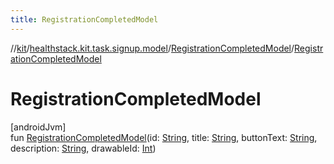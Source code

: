 ```yaml
---
title: RegistrationCompletedModel
---
```

//[kit](../../../index.html)/[healthstack.kit.task.signup.model](../index.html)/[RegistrationCompletedModel](index.html)/[RegistrationCompletedModel](-registration-completed-model.html)



# RegistrationCompletedModel



[androidJvm]\
fun [RegistrationCompletedModel](-registration-completed-model.html)(id: [String](https://kotlinlang.org/api/latest/jvm/stdlib/kotlin/-string/index.html), title: [String](https://kotlinlang.org/api/latest/jvm/stdlib/kotlin/-string/index.html), buttonText: [String](https://kotlinlang.org/api/latest/jvm/stdlib/kotlin/-string/index.html), description: [String](https://kotlinlang.org/api/latest/jvm/stdlib/kotlin/-string/index.html), drawableId: [Int](https://kotlinlang.org/api/latest/jvm/stdlib/kotlin/-int/index.html))




